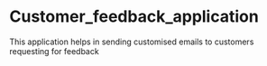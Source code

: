 # Customer_feedback_application
This application helps in sending customised emails to customers requesting for feedback
